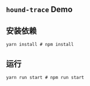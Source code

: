 ## `hound-trace` Demo

## 安装依赖

```shell
yarn install # npm install
```

## 运行

```shell
yarn run start # npm run start
```